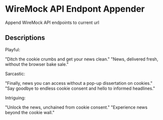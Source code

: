 # WireMock API Endpont Appender
Append WireMock API endpoints to current url

## Descriptions
Playful:

"Ditch the cookie crumbs and get your news clean."
"News, delivered fresh, without the browser bake sale."

Sarcastic:

"Finally, news you can access without a pop-up dissertation on cookies."
"Say goodbye to endless cookie consent and hello to informed headlines."

Intriguing:

"Unlock the news, unchained from cookie consent."
"Experience news beyond the cookie wall."

